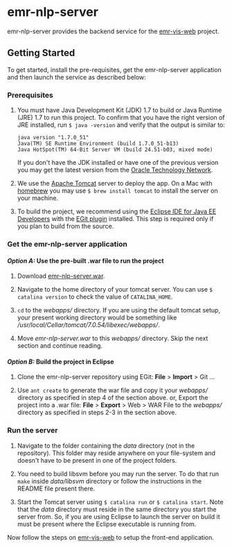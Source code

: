 # emr-nlp-server 

emr-nlp-server provides the backend service for the [emr-vis-web](https://github.com/trivedigaurav/emr-vis-web) project.

## Getting Started

To get started, install the pre-requisites, get the emr-nlp-server application and then launch the service as described below:

### Prerequisites

1. You must have Java Development Kit (JDK) 1.7 to build or Java Runtime (JRE) 1.7 to run this project. To confirm that you have the right version of JRE installed, run `$ java -version` and verify that the output is similar to:

    ```
    java version "1.7.0_51"
    Java(TM) SE Runtime Environment (build 1.7.0_51-b13)
    Java HotSpot(TM) 64-Bit Server VM (build 24.51-b03, mixed mode)
    ```
    
    If you don't have the JDK installed or have one of the previous version you may get the latest version from the [Oracle Technology Network](http://www.oracle.com/technetwork/java/index.html).

2. We use the [Apache Tomcat](http://tomcat.apache.org/) server to deploy the app. On a Mac with [homebrew][homebrew] you may use `$ brew install tomcat` to install the server on your machine.

3. To build the project, we recommend using the [Eclipse IDE for Java EE Developers](http://www.eclipse.org/downloads/) with the [EGit plugin](http://www.eclipse.org/egit/download/) installed. This step is required only if you plan to build from the source.

### Get the emr-nlp-server application

#### _Option A:_ Use the pre-built .war file to run the project

1. Download [emr-nlp-server.war](https://github.com/trivedigaurav/emr-nlp-server/blob/master/emr-nlp-server.war).

2. Navigate to the home directory of your tomcat server. You can use `$ catalina version` to check the value of  `CATALINA_HOME`.

3. `cd` to the _webapps/_ directory. If you are using the default tomcat setup, your present working directory would be something like _/usr/local/Cellar/tomcat/7.0.54/libexec/webapps/_.

4. Move _emr-nlp-server.war_ to this _webapps/_ directory. Skip the next section and continue reading.


#### _Option B:_ Build the project in Eclipse

1. Clone the emr-nlp-server repository using EGit: **File** > **Import** > Git ...

2. Use `ant create` to generate the war file and copy it your _webapps/_ directory as specified in step 4 of the section above.
or, Export the project into a .war file: **File** > **Export** > Web > WAR File to the _webapps/_ directory as specified in steps 2-3 in the section above.

### Run the server

1. Navigate to the folder containing the _data_ directory (not in the repository). This folder may reside anywhere on your file-system and doesn't have to be present in one of the project folders.

2. You need to build libsvm before you may run the server. To do that run `make` inside _data/libsvm_ directory or follow the instructions in the README file present there.

3. Start the Tomcat server using `$ catalina run` or `$ catalina start`. Note that the _data_ directory must reside in the same directory you start the server from. So, if you are using Eclipse to launch the server on build it must be present where the Eclipse executable is running from.


Now follow the steps on [emr-vis-web](https://github.com/trivedigaurav/emr-vis-web) to setup the front-end application.

[homebrew]: http://brew.sh/
